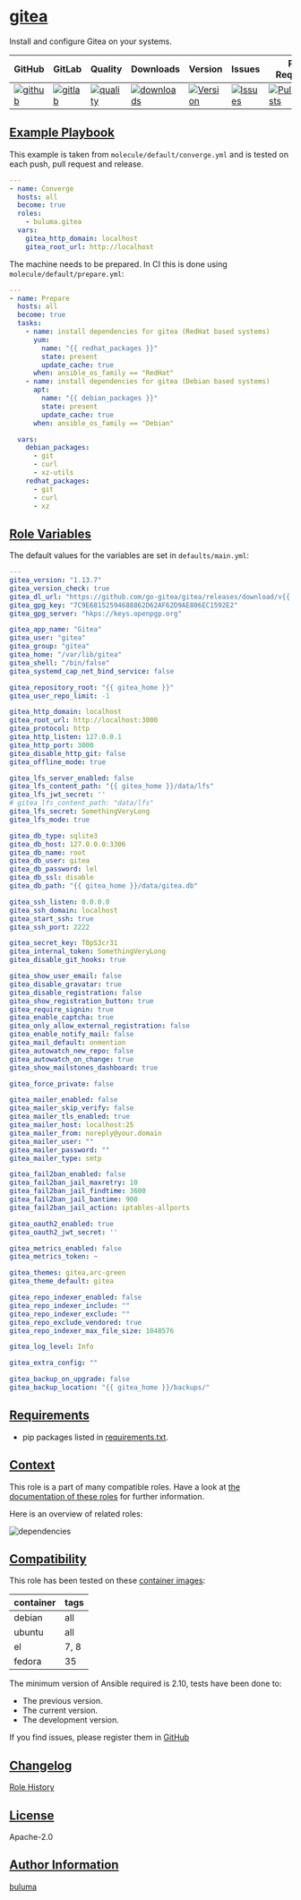 # [gitea](#gitea)

Install and configure Gitea on your systems.

|GitHub|GitLab|Quality|Downloads|Version|Issues|Pull Requests|
|------|------|-------|---------|-------|------|-------------|
|[![github](https://github.com/buluma/ansible-role-gitea/workflows/Ansible%20Molecule/badge.svg)](https://github.com/buluma/ansible-role-gitea/actions)|[![gitlab](https://gitlab.com/buluma/ansible-role-gitea/badges/master/pipeline.svg)](https://gitlab.com/buluma/ansible-role-gitea)|[![quality](https://img.shields.io/ansible/quality/)](https://galaxy.ansible.com/buluma/gitea)|[![downloads](https://img.shields.io/ansible/role/d/)](https://galaxy.ansible.com/buluma/gitea)|[![Version](https://img.shields.io/github/release/buluma/ansible-role-gitea.svg)](https://github.com/buluma/ansible-role-gitea/releases/)|[![Issues](https://img.shields.io/github/issues/buluma/ansible-role-gitea.svg)](https://github.com/buluma/ansible-role-gitea/issues/)|[![PullRequests](https://img.shields.io/github/issues-pr-closed-raw/buluma/ansible-role-gitea.svg)](https://github.com/buluma/ansible-role-gitea/pulls/)|

## [Example Playbook](#example-playbook)

This example is taken from `molecule/default/converge.yml` and is tested on each push, pull request and release.
```yaml
---
- name: Converge
  hosts: all
  become: true
  roles:
    - buluma.gitea
  vars:
    gitea_http_domain: localhost
    gitea_root_url: http://localhost
```

The machine needs to be prepared. In CI this is done using `molecule/default/prepare.yml`:
```yaml
---
- name: Prepare
  hosts: all
  become: true
  tasks:
    - name: install dependencies for gitea (RedHat based systems)
      yum:
        name: "{{ redhat_packages }}"
        state: present
        update_cache: true
      when: ansible_os_family == "RedHat"
    - name: install dependencies for gitea (Debian based systems)
      apt:
        name: "{{ debian_packages }}"
        state: present
        update_cache: true
      when: ansible_os_family == "Debian"

  vars:
    debian_packages:
      - git
      - curl
      - xz-utils
    redhat_packages:
      - git
      - curl
      - xz
```


## [Role Variables](#role-variables)

The default values for the variables are set in `defaults/main.yml`:
```yaml
---
gitea_version: "1.13.7"
gitea_version_check: true
gitea_dl_url: "https://github.com/go-gitea/gitea/releases/download/v{{ gitea_version }}/gitea-{{ gitea_version }}-linux-{{ gitea_arch }}"
gitea_gpg_key: "7C9E68152594688862D62AF62D9AE806EC1592E2"
gitea_gpg_server: "hkps://keys.openpgp.org"

gitea_app_name: "Gitea"
gitea_user: "gitea"
gitea_group: "gitea"
gitea_home: "/var/lib/gitea"
gitea_shell: "/bin/false"
gitea_systemd_cap_net_bind_service: false

gitea_repository_root: "{{ gitea_home }}"
gitea_user_repo_limit: -1

gitea_http_domain: localhost
gitea_root_url: http://localhost:3000
gitea_protocol: http
gitea_http_listen: 127.0.0.1
gitea_http_port: 3000
gitea_disable_http_git: false
gitea_offline_mode: true

gitea_lfs_server_enabled: false
gitea_lfs_content_path: "{{ gitea_home }}/data/lfs"
gitea_lfs_jwt_secret: ''
# gitea_lfs_content_path: "data/lfs"
gitea_lfs_secret: SomethingVeryLong
gitea_lfs_mode: true

gitea_db_type: sqlite3
gitea_db_host: 127.0.0.0:3306
gitea_db_name: root
gitea_db_user: gitea
gitea_db_password: lel
gitea_db_ssl: disable
gitea_db_path: "{{ gitea_home }}/data/gitea.db"

gitea_ssh_listen: 0.0.0.0
gitea_ssh_domain: localhost
gitea_start_ssh: true
gitea_ssh_port: 2222

gitea_secret_key: T0pS3cr31
gitea_internal_token: SomethingVeryLong
gitea_disable_git_hooks: true

gitea_show_user_email: false
gitea_disable_gravatar: true
gitea_disable_registration: false
gitea_show_registration_button: true
gitea_require_signin: true
gitea_enable_captcha: true
gitea_only_allow_external_registration: false
gitea_enable_notify_mail: false
gitea_mail_default: onmention
gitea_autowatch_new_repo: false
gitea_autowatch_on_change: true
gitea_show_mailstones_dashboard: true

gitea_force_private: false

gitea_mailer_enabled: false
gitea_mailer_skip_verify: false
gitea_mailer_tls_enabled: true
gitea_mailer_host: localhost:25
gitea_mailer_from: noreply@your.domain
gitea_mailer_user: ""
gitea_mailer_password: ""
gitea_mailer_type: smtp

gitea_fail2ban_enabled: false
gitea_fail2ban_jail_maxretry: 10
gitea_fail2ban_jail_findtime: 3600
gitea_fail2ban_jail_bantime: 900
gitea_fail2ban_jail_action: iptables-allports

gitea_oauth2_enabled: true
gitea_oauth2_jwt_secret: ''

gitea_metrics_enabled: false
gitea_metrics_token: ~

gitea_themes: gitea,arc-green
gitea_theme_default: gitea

gitea_repo_indexer_enabled: false
gitea_repo_indexer_include: ""
gitea_repo_indexer_exclude: ""
gitea_repo_exclude_vendored: true
gitea_repo_indexer_max_file_size: 1048576

gitea_log_level: Info

gitea_extra_config: ""

gitea_backup_on_upgrade: false
gitea_backup_location: "{{ gitea_home }}/backups/"
```

## [Requirements](#requirements)

- pip packages listed in [requirements.txt](https://github.com/buluma/ansible-role-gitea/blob/main/requirements.txt).


## [Context](#context)

This role is a part of many compatible roles. Have a look at [the documentation of these roles](https://buluma.github.io/) for further information.

Here is an overview of related roles:

![dependencies](https://raw.githubusercontent.com/buluma/ansible-role-gitea/png/requirements.png "Dependencies")

## [Compatibility](#compatibility)

This role has been tested on these [container images](https://hub.docker.com/u/buluma):

|container|tags|
|---------|----|
|debian|all|
|ubuntu|all|
|el|7, 8|
|fedora|35|

The minimum version of Ansible required is 2.10, tests have been done to:

- The previous version.
- The current version.
- The development version.



If you find issues, please register them in [GitHub](https://github.com/buluma/ansible-role-gitea/issues)

## [Changelog](#changelog)

[Role History](https://github.com/buluma/ansible-role-gitea/blob/master/CHANGELOG.md)

## [License](#license)

Apache-2.0

## [Author Information](#author-information)

[buluma](https://buluma.github.io/)
